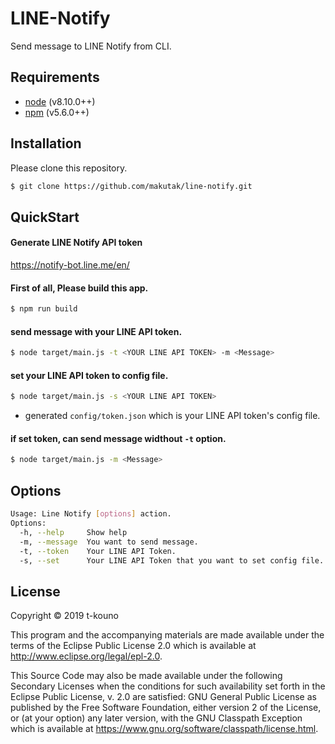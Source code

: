 # LINE-Notify

Send message to LINE Notify from CLI.

## Requirements
* [node](https://nodejs.org/en/) (v8.10.0++)
* [npm](https://www.npmjs.com/) (v5.6.0++)

## Installation

Please clone this repository.
```bash
$ git clone https://github.com/makutak/line-notify.git
```

## QuickStart
#### Generate LINE Notify API token

https://notify-bot.line.me/en/

#### First of all, Please build this app.

``` bash
$ npm run build
```

#### send message with your LINE API token.

```bash
$ node target/main.js -t <YOUR LINE API TOKEN> -m <Message>
```
#### set your LINE API token to config file.
``` bash
$ node target/main.js -s <YOUR LINE API TOKEN>
```
* generated ```config/token.json``` which is your LINE API token's config file.

####  if set token, can send message widthout ```-t``` option.

``` bash
$ node target/main.js -m <Message>
```

## Options

``` bash
Usage: Line Notify [options] action.
Options:
  -h, --help     Show help
  -m, --message  You want to send message.
  -t, --token    Your LINE API Token.
  -s, --set      Your LINE API Token that you want to set config file.
```

## License

Copyright © 2019 t-kouno

This program and the accompanying materials are made available under the
terms of the Eclipse Public License 2.0 which is available at
http://www.eclipse.org/legal/epl-2.0.

This Source Code may also be made available under the following Secondary
Licenses when the conditions for such availability set forth in the Eclipse
Public License, v. 2.0 are satisfied: GNU General Public License as published by
the Free Software Foundation, either version 2 of the License, or (at your
option) any later version, with the GNU Classpath Exception which is available
at https://www.gnu.org/software/classpath/license.html.
